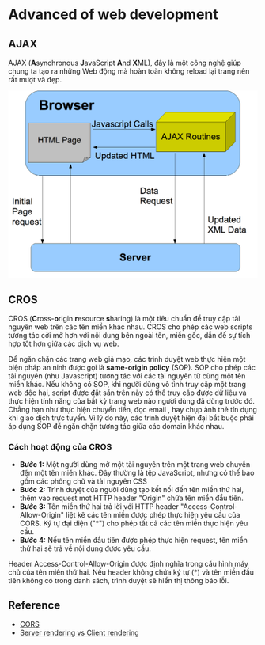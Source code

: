# Advanced of web development

## AJAX

AJAX (**A**synchronous **J**avaScript **A**nd **X**ML), đây là một công nghệ giúp chung ta tạo ra những Web động mà hoàn toàn không reload lại trang nên rất mượt và đẹp.

<div align="center">
    <img src="/media/ajax.png" alt="web-thinking">
</div>

## CROS

CROS (**C**ross-**o**rigin **r**esource **s**haring) là một tiêu chuẩn để truy cập tài nguyên web trên các tên miền khác nhau. CROS cho phép các web scripts tương tác cởi mở hơn với nội dung bên ngoài tên, miền gốc, dẫn đế sự tích hợp tốt hơn giữa các dịch vụ web.

Để ngăn chặn các trang web giả mạo, các trình duyệt web thực hiện một biện pháp an ninh được gọi là **same-origin policy** (SOP). SOP cho phép các tài nguyên (như Javascript) tương tác với các tài nguyên từ cùng một tên miền khác. Nếu không có SOP, khi người dùng vô tình truy cập một trang web độc hại, script được đặt sẵn trên nãy có thể truy cấp được dữ liệu và thực hiện tính năng của bất kỳ trang web nào người dùng đã dùng trước đó. Chẳng hạn như thực hiện chuyển tiền, đọc email , hay chụp ảnh thẻ tín dụng khi giao dịch trực tuyến. Vì lý do này, các trình duyệt hiện đại bắt buộc phải áp dụng SOP để ngăn chặn tương tác giữa các domain khác nhau.

### Cách hoạt động của CROS

- **Bước 1:** Một người dùng mở một tài nguyên trên một trang web chuyển đến một tên miền khác. Đây thường là tệp JavaScript, nhưng có thể bao gồm các phông chữ và tài nguyên CSS
- **Bước 2:** Trình duyệt của người dùng tạo kết nối đến tên miền thứ hai, thêm vào request mot HTTP header "Origin" chứa tên miền đầu tiên.
- **Bước 3:** Tên miền thứ hai trả lời với HTTP header "Access-Control-Allow-Origin" liệt kê các tên miền được phép thực hiện yêu cầu của CORS. Ký tự đại diện ("*") cho phép tất cả các tên miền thực hiện yêu cầu.
- **Bước 4:** Nếu tên miền đầu tiên được phép thực hiện request, tên miền thứ hai sẽ trả về nội dung được yêu cầu.

Header Access-Control-Allow-Origin được định nghĩa trong cấu hình máy chủ của tên miền thứ hai. Nếu header không chứa ký tự (*) và tên miền đầu tiên không có trong danh sách, trình duyệt sẽ hiển thị thông báo lỗi.

## Reference

- [CORS](https://topdev.vn/blog/cors-la-gi/)
- [Server rendering vs Client rendering](https://toidicodedao.com/2018/09/11/su-khac-biet-giua-server-side-rendering-va-client-side-rendering/)
